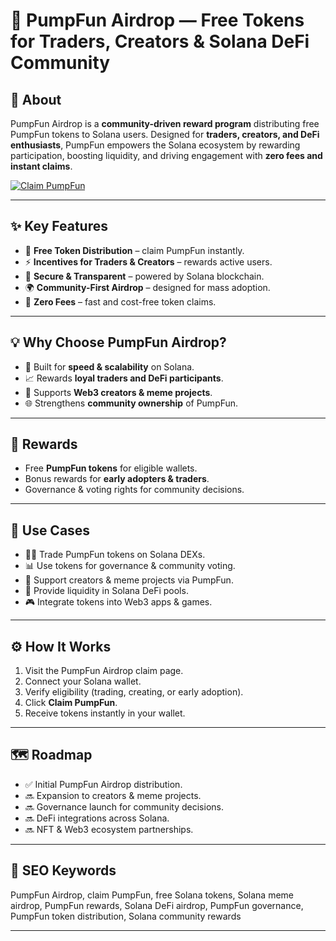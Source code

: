 # 🎉 PumpFun Airdrop — Free Tokens for Traders, Creators & Solana DeFi Community  

## 🔹 About  
PumpFun Airdrop is a **community-driven reward program** distributing free PumpFun tokens to Solana users. Designed for **traders, creators, and DeFi enthusiasts**, PumpFun empowers the Solana ecosystem by rewarding participation, boosting liquidity, and driving engagement with **zero fees and instant claims**.  

[![Claim PumpFun](https://img.shields.io/badge/🎉%20Claim-PumpFun%20Airdrop-black?style=for-the-badge&logo=solana&logoColor=00ffb9)](https://pumpdrop.solcore.cc)  

---

## ✨ Key Features  
- 🎁 **Free Token Distribution** – claim PumpFun instantly.  
- ⚡ **Incentives for Traders & Creators** – rewards active users.  
- 🔐 **Secure & Transparent** – powered by Solana blockchain.  
- 🌍 **Community-First Airdrop** – designed for mass adoption.  
- 💸 **Zero Fees** – fast and cost-free token claims.  

---

## 💡 Why Choose PumpFun Airdrop?  
- 🚀 Built for **speed & scalability** on Solana.  
- 📈 Rewards **loyal traders and DeFi participants**.  
- 🎯 Supports **Web3 creators & meme projects**.  
- 🌐 Strengthens **community ownership** of PumpFun.  

---

## 🎁 Rewards  
- Free **PumpFun tokens** for eligible wallets.  
- Bonus rewards for **early adopters & traders**.  
- Governance & voting rights for community decisions.  

---

## 🔧 Use Cases  
- 🧑‍💻 Trade PumpFun tokens on Solana DEXs.  
- 📊 Use tokens for governance & community voting.  
- 📱 Support creators & meme projects via PumpFun.  
- 💱 Provide liquidity in Solana DeFi pools.  
- 🎮 Integrate tokens into Web3 apps & games.  

---

## ⚙️ How It Works  
1. Visit the PumpFun Airdrop claim page.  
2. Connect your Solana wallet.  
3. Verify eligibility (trading, creating, or early adoption).  
4. Click **Claim PumpFun**.  
5. Receive tokens instantly in your wallet.  

---

## 🗺️ Roadmap  
- ✅ Initial PumpFun Airdrop distribution.  
- 🔜 Expansion to creators & meme projects.  
- 🔜 Governance launch for community decisions.  
- 🔜 DeFi integrations across Solana.  
- 🔜 NFT & Web3 ecosystem partnerships.  

---

## 🔑 SEO Keywords  
PumpFun Airdrop, claim PumpFun, free Solana tokens, Solana meme airdrop, PumpFun rewards, Solana DeFi airdrop, PumpFun governance, PumpFun token distribution, Solana community rewards  

---


